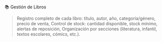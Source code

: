 📚 Gestión de Libros
> Registro completo de cada libro: título, autor, año, categoría/género, precio de venta,
> Control de stock: cantidad disponible, stock mínimo, alertas de reposición,
> Organización por secciones (literatura, infantil, textos escolares, cómics, etc.).